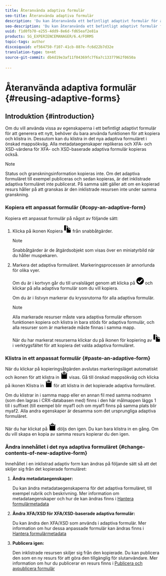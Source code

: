 ```yaml
---
title: Återanvända adaptiva formulär
seo-title: Återanvända adaptiva formulär
description: 'Du kan återanvända ett befintligt adaptivt formulär för att skapa nya adaptiva formulär. '
seo-description: 'Du kan återanvända ett befintligt adaptivt formulär för att skapa nya adaptiva formulär. '
uuid: f1d0fb70-e255-4dd9-8e6d-fd65eaf2e81a
products: SG_EXPERIENCEMANAGER/6.4/FORMS
topic-tags: author
discoiquuid: ef564750-f107-41cb-887e-fc6d22b7d32e
translation-type: tm+mt
source-git-commit: db4d19e3af11f04369fc7f6a7c13377962f0650a

---
```



# Återanvända adaptiva formulär {#reusing-adaptive-forms}

## Introduktion {#introduction}

Om du vill använda vissa av egenskaperna i ett befintligt adaptivt formulär för att generera ett nytt, behöver du bara använda funktionen för att kopiera och klistra in. Dessutom kan du klistra in det nya adaptiva formuläret i önskad mappsökväg. Alla metadataegenskaper replikeras och XFA- och XSD-värdena för XFA- och XSD-baserade adaptiva formulär kopieras också.

>[!NOTE]
>
>Status och granskningsinformation kopieras inte. Om det adaptiva formuläret till exempel publiceras och sedan kopieras, är det inklistrade adaptiva formuläret inte publicerat. På samma sätt gäller att om en kopierad resurs håller på att granskas är den inklistrade resursen inte under samma granskning.

### Kopiera ett anpassat formulär {#copy-an-adaptive-form}

Kopiera ett anpassat formulär på något av följande sätt:

1. Klicka på ikonen Kopiera ![aem6forms_copy](assets/aem6forms_copy.png) från snabbåtgärder.

   >[!NOTE]
   >
   >Snabbåtgärder är de åtgärdsobjekt som visas över en miniatyrbild när du håller muspekaren.

1. Markera det adaptiva formuläret. Markeringsprocessen är annorlunda för olika vyer.

   Om du är i kortvyn går du till urvalsläget genom att klicka på ![ikonen aem6forms_check-circle](assets/aem6forms_check-circle.png) och klickar på alla adaptiva formulär som du vill kopiera.

   Om du är i listvyn markerar du kryssrutorna för alla adaptiva formulär.

   >[!NOTE]
   >
   >Alla markerade resurser måste vara adaptiva formulär eftersom funktionen kopiera och klistra in bara stöds för adaptiva formulär, och alla resurser som är markerade måste finnas i samma mapp.

   När du har markerat resurserna klickar du på ikonen för kopiering av ![aem6forms_copy](assets/aem6forms_copy.png) i verktygsfältet för att kopiera det valda adaptiva formuläret.

### Klistra in ett anpassat formulär {#paste-an-adaptive-form}

När du klickar på kopieringsåtgärden avslutas markeringsläget automatiskt och ikonen för att klistra in ![aem6forms_paste](assets/aem6forms_paste.png) visas. Gå till önskad mappsökväg och klicka på ikonen Klistra in ![aem6forms_paste](assets/aem6forms_paste.png) för att klistra in det kopierade adaptiva formuläret.

Om du klistrar in i samma mapp eller en annan fil med samma nodnamn (som den lagras i CRX-databasen med) finns i den här målmappen läggs 1 till i suffixet (till exempel blir myaf1 och om myaf1 finns på samma plats blir myaf2. Alla andra egenskaper är desamma som det ursprungliga adaptiva formuläret.

När du har klickat på ![ikonen Klistra in aem6forms_paste](assets/aem6forms_paste.png) döljs den igen. Du kan bara klistra in en gång. Om du vill skapa en kopia av samma resurs kopierar du den igen.

### Ändra innehållet i det nya adaptiva formuläret {#change-contents-of-new-adaptive-form}

Innehållet i en inklistrad adaptiv form kan ändras på följande sätt så att det skiljer sig från det kopierade formuläret:

1. **Ändra metadataegenskaper:**

   Du kan ändra metadataegenskaperna för det adaptiva formuläret, till exempel rubrik och beskrivning. Mer information om metadataegenskaper och hur de kan ändras finns i [Hantera formulärmetadata](/help/forms/using/manage-form-metadata.md)

1. **Ändra XFA/XSD för XFA/XSD-baserade adaptiva formulär:**

   Du kan ändra den XFA/XSD som används i adaptiva formulär. Mer information om hur dessa anpassade formulär kan ändras finns i [Hantera formulärmetadata](/help/forms/using/manage-form-metadata.md)

1. **Publicera igen:**

   Den inklistrade resursen skiljer sig från den kopierade. Du kan publicera den som en ny resurs för att göra den tillgänglig för slutanvändare. Mer information om hur du publicerar en resurs finns i [Publicera och avpublicera formulär](/help/forms/using/publishing-unpublishing-forms.md)

